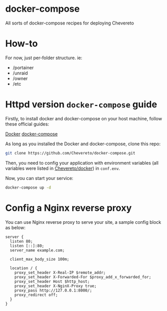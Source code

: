 # docker-compose
All sorts of docker-compose recipes for deploying Chevereto

# How-to

For now, just per-folder structure. ie:

- /portainer
- /unraid
- /owner
- /etc

# Httpd version `docker-compose` guide

Firstly, to install docker and docker-compose on your host machine, follow these official guides:

[Docker](https://docs.docker.com/get-docker/)
[docker-compose](https://docs.docker.com/compose/install/)

As long as you installed the Docker and docker-compose, clone this repo:

```bash
git clone https://github.com/Chevereto/docker-compose.git
```

Then, you need to config your application with environment variables (all variables were listed in [Chevereto/docker](https://github.com/Chevereto/docker#readme)) in `conf.env`.

Now, you can start your service:

```bash
docker-compose up -d
```

# Config a Nginx reverse proxy

You can use Nginx reverse proxy to serve your site, a sample config block as below:

```nginx
server {
  listen 80;
  listen [::]:80;
  server_name example.com;

  client_max_body_size 100m;

  location / {
    proxy_set_header X-Real-IP $remote_addr;
    proxy_set_header X-Forwarded-For $proxy_add_x_forwarded_for;
    proxy_set_header Host $http_host;
    proxy_set_header X-NginX-Proxy true;
    proxy_pass http://127.0.0.1:8000/;
    proxy_redirect off;
  }
}
```

